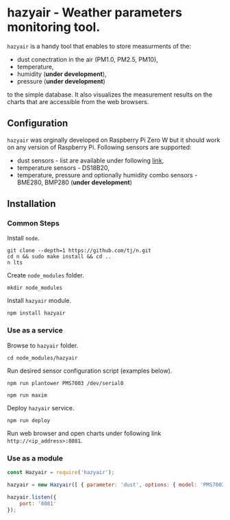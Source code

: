 # hazyair - Weather parameters monitoring tool. 

```hazyair``` is a handy tool that enables to store measurments of the:
* dust conectration in the air (PM1.0, PM2.5, PM10),
* temperature,
* humidity (__under development__),
* pressure (__under development__)

to the simple database. It also visualizes the measurement results on the charts that are accessible from the web browsers.

## Configuration

```hazyair``` was orginally developed on Raspberry Pi Zero W but it should work on any version of Raspberry Pi.
Following sensors are supported:
* dust sensors - list are available under following [link](https://github.com/perfectworks/node-plantower),
* temperature sensors - DS18B20,
* temperature, pressure and optionally humidity combo sensors - BME280, BMP280 (__under development__)

## Installation

### Common Steps

Install ```node```.

```
git clone --depth=1 https://github.com/tj/n.git
cd n && sudo make install && cd ..
n lts
```

Create ```node_modules``` folder.

```mkdir node_modules```

Install ```hazyair``` module.

```npm install hazyair```

### Use as a service

Browse to ```hazyair``` folder.

```cd node_modules/hazyair```

Run desired sensor configuration script (examples below).

```npm run plantower PMS7003 /dev/serial0```

```npm run maxim```

Deploy ```hazyair``` service.

```npm run deploy```

Run web browser and open charts under following link ```http://<ip_address>:8081```.

### Use as a module

```javascript
const Hazyair = require('hazyair');

hazyair = new Hazyair([ { parameter: 'dust', options: { model: 'PMS7003', device:'/dev/serial0' } ]);

hazyair.listen({
    port: '8081'
});
```
